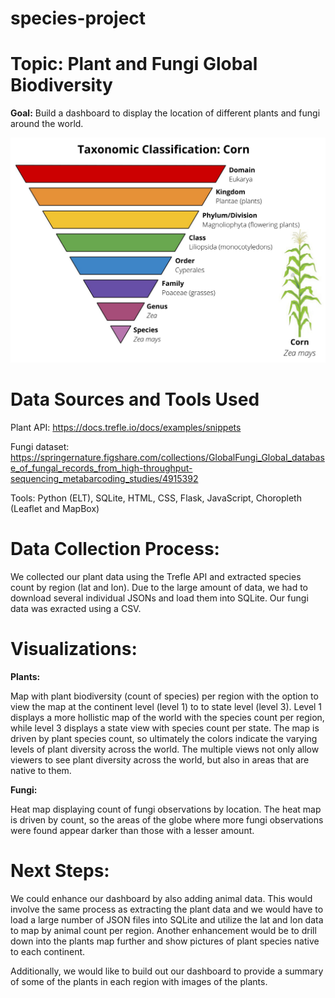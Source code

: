# species-project


# **Topic:** Plant and Fungi Global Biodiversity 


**Goal:** Build a dashboard to display the location of different plants and fungi around the world.

![](Images/plantae.png)
 
# **Data Sources and Tools Used** 

Plant API: https://docs.trefle.io/docs/examples/snippets

Fungi dataset: https://springernature.figshare.com/collections/GlobalFungi_Global_database_of_fungal_records_from_high-throughput-sequencing_metabarcoding_studies/4915392

Tools: Python (ELT), SQLite, HTML, CSS, Flask, JavaScript, Choropleth (Leaflet and MapBox)


# **Data Collection Process:** 

We collected our plant data using the Trefle API and extracted species count by region (lat and lon). Due to the large amount of data, we had to download several individual JSONs and load them into SQLite. Our fungi data was exracted using a CSV.


# **Visualizations:**

**Plants:**

Map with plant biodiversity (count of species) per region with the option to view the map at the continent level (level 1) to to state level (level 3).  Level 1 displays a more hollistic map of the world with the species count per region, while level 3 displays a state view with species count per state. The map is driven by plant species count, so ultimately the colors indicate the varying levels of plant diversity across the world. The multiple views not only allow viewers to see plant diversity across the world, but also in areas that are native to them.

**Fungi:**

Heat map displaying count of fungi observations by location. The heat map is driven by count, so the areas of the globe where more fungi observations were found appear darker than those with a lesser amount.


# **Next Steps:**

We could enhance our dashboard by also adding animal data. This would involve the same process as extracting the plant data and we would have to load a large number of JSON files into SQLite and utilize the lat and lon data to map by animal count per region. Another enhancement would be to drill down into the plants map further and show pictures of plant species native to each continent.

Additionally, we would like to build out our dashboard to provide a summary of some of the plants in each region with images of the plants.












